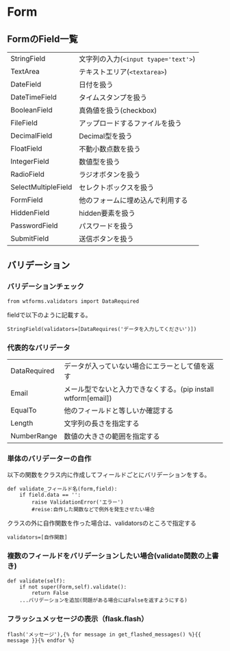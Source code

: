 # Form
## FormのField一覧
|||
|:------|:------|
|StringField|文字列の入力(`<input tyape='text'>`)|
|TextArea|テキストエリア(`<textarea>`)|
|DateField|日付を扱う|
|DateTimeField|タイムスタンプを扱う|
|BooleanField|真偽値を扱う(checkbox)|
|FileField|アップロードするファイルを扱う|
|DecimalField|Decimal型を扱う|
|FloatField|不動小数点数を扱う|
|IntegerField|数値型を扱う|
|RadioField|ラジオボタンを扱う|
|SelectMultipleField|セレクトボックスを扱う|
|FormField|他のフォームに埋め込んで利用する|
|HiddenField|hidden要素を扱う|
|PasswordField|パスワードを扱う|
|SubmitField|送信ボタンを扱う|

## バリデーション
### バリデーションチェック

`from wtforms.validators import DataRequired`

fieldで以下のように記載する。

`StringField(validators=[DataRequires('データを入力してください')])`

### 代表的なバリデータ

|||
|:------|:------|
|DataRequired|データが入っていない場合にエラーとして値を返す|
|Email|メール型でないと入力できなくする。(pip install wtform[email])|
|EqualTo|他のフィールドと等しいか確認する|
|Length|文字列の長さを指定する|
|NumberRange|数値の大きさの範囲を指定する|


### 単体のバリデーターの自作

以下の関数をクラス内に作成してフィールドごとにバリデーションをする。

```
def validate_フィールド名(form,field):
    if field.data == '':
        raise ValidationError('エラー')
        #reise:自作した関数などで例外を発生させたい場合
```

クラスの外に自作関数を作った場合は、validatorsのところで指定する

`validators=[自作関数]`

### 複数のフィールドをバリデーションしたい場合(validate関数の上書き)
```
def validate(self):
    if not super(Form,self).validate():
        return False
    ...バリデーションを追加(問題がある場合にはFalseを返すようにする)
```

### フラッシュメッセージの表示（flask.flash）
`flash('メッセージ'),{% for message in get_flashed_messages() %}{{ message }}{% endfor %}`
